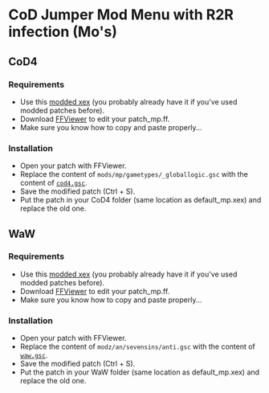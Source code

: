 # CoD Jumper Mod Menu with R2R infection (Mo's)


## CoD4

### Requirements
- Use this [modded xex](https://www.mediafire.com/file/gjqtjnjo8r9jco6/default_mp.xex/file) (you probably already have it if you've used modded patches before).
- Download [FFViewer](http://teamtbpbf2.free.fr/index.php?dir=FF%20Viewer/&file=FF%20Viewer%203.0%28blue%29.rar) to edit your patch_mp.ff.
- Make sure you know how to copy and paste properly...

### Installation
- Open your patch with FFViewer.
- Replace the content of `mods/mp/gametypes/_globallogic.gsc` with the content of [`cod4.gsc`](https://bitbucket.org/clement_dreptin/mos/raw/358889304867be8933b10bfd0f41db2ba3ab40db/cod4.gsc).
- Save the modified patch (Ctrl + S).
- Put the patch in your CoD4 folder (same location as default_mp.xex) and replace the old one.


## WaW

### Requirements
- Use this [modded xex](https://www.mediafire.com/file/v7cib6gjuy6hetg/default_mp.xex/file) (you probably already have it if you've used modded patches before).
- Download [FFViewer](http://teamtbpbf2.free.fr/index.php?dir=FF%20Viewer/&file=FF%20Viewer%203.0%28blue%29.rar) to edit your patch_mp.ff.
- Make sure you know how to copy and paste properly...

### Installation
- Open your patch with FFViewer.
- Replace the content of `modz/an/sevensins/anti.gsc` with the content of [`waw.gsc`](https://bitbucket.org/clement_dreptin/mos/raw/358889304867be8933b10bfd0f41db2ba3ab40db/waw.gsc).
- Save the modified patch (Ctrl + S).
- Put the patch in your WaW folder (same location as default_mp.xex) and replace the old one.
